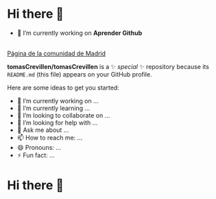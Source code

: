 # Hi there 👋

- 🔭 I’m currently working on **Aprender Github**
<br>
<a href="http://www.madrid.org"> Página de la comunidad de Madrid</a>


**tomasCrevillen/tomasCrevillen** is a ✨ _special_ ✨ repository because its `README.md` (this file) appears on your GitHub profile.

Here are some ideas to get you started:

- 🔭 I’m currently working on ...
- 🌱 I’m currently learning ...
- 👯 I’m looking to collaborate on ...
- 🤔 I’m looking for help with ...
- 💬 Ask me about ...
- 📫 How to reach me: ...
- 😄 Pronouns: ...
- ⚡ Fun fact: ...

# Hi there 👋

